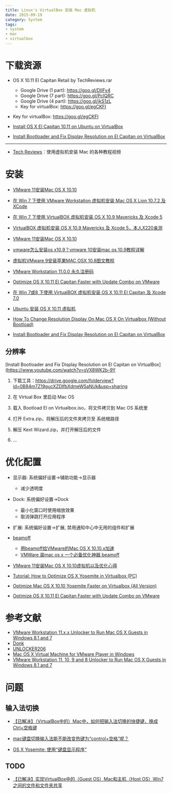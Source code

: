 ```yaml
---
title: Linux's VirtualBox 安装 Mac 虚拟机
date: 2015-09-19
category: System
tags:
- system
- mac
- virtualbox
---
```



# 下载资源
- OS X 10.11 El Capitan Retail by TechReviews.rar
    - Google Drive (1 part): https://goo.gl/DIIFv4
    - Google Drive (7 part): https://goo.gl/PcIQRC
    - Google Drive (4 part): https://goo.gl/jkS1zL
    - Key for virtualBox: https://goo.gl/egCKFI
- Key for virtualBox: https://goo.gl/egCKFI



- [Install OS X El Capitan 10.11 on Ubuntu on VirtualBox](https://www.youtube.com/watch?v=iHcxszAmqOI)
- [Install Bootloader and Fix Display Resolution on El Capitan on VirtualBox](https://www.youtube.com/watch?v=sVX8WK2b-9Y&nohtml5=False)


---



  - [Tech Reviews](https://www.youtube.com/channel/UC6v6ljwkDGjk8Q7Dj-yjuqg?nohtml5=False)：使用虚拟机安装 Mac 的各种教程视频


# 安装

- [VMware 11安装Mac OS X 10.10](http://jingyan.baidu.com/article/ff411625b9011212e48237b4.html)

- [在 Win 7 下使用 VMware Workstation 虚拟机安装 Mac OS X Lion 10.7.2 及 XCode](http://bbs.feng.com/read-htm-tid-3412071.html)

- [在 Win 7 下使用 VirtualBOX 虚拟机安装 OS X 10.9 Mavericks 及 Xcode 5](http://bbs.feng.com/read-htm-tid-7625465.html)
- [VirtualBOX 虚拟机安装 OS X 10.9 Mavericks 及 Xcode 5，本人X220亲测](http://www.cnblogs.com/yipu/p/3611611.html)
- [VMware 11安装Mac OS X 10.10](http://jingyan.baidu.com/article/ff411625b9011212e48237b4.html)
- [vmware怎么安装os x10.9？vmware 10安装mac os 10.9教程详解](http://www.jb51.net/os/MAC/238845.html)
- [虚拟机VMware 9安装苹果MAC OSX 10.8图文教程](http://www.33lc.com/article/4344.html)
- [VMware Workstation 11.0.0 永久注册码](http://my.oschina.net/ykuaile/blog/357552)
- [Optimize OS X 10.11 El Capitan Faster with Update Combo on VMware](http://bbs.feng.com/read-htm-tid-9908410.html)
- [在 Win 7或8 下使用 VirtualBOX 虚拟机安装 OS X 10.11 El Capitan 及 Xcode 7.0](http://bbs.feng.com/read-htm-tid-9908410.html)

- [Ubuntu 安装 OS X 10.11 虚拟机](http://hanks.xyz/2015/12/02/mac-os-in-Ubuntu/)

- [How To Change Resolution Display On Mac OS X On Virtualbox (Without Bootload)](https://www.youtube.com/watch?v=orrNHlgb-2Y&feature=youtu.be)

- [Install Bootloader and Fix Display Resolution on El Capitan on VirtualBox](https://www.youtube.com/watch?v=sVX8WK2b-9Y)





## 分辨率

[Install Bootloader and Fix Display Resolution on El Capitan on VirtualBox](https://www.youtube.com/watch?v=sVX8WK2b-9Y

1. 下载工具：https://drive.google.com/folderview?id=0B84m7Z19gucXZDlfbXdmeW5aNUk&usp=sharing

2. 在 Virtual Box 里启动 Mac OS

3. 载入 Bootload El on Virtualbox.iso，将文件拷贝到 Mac OS 系统里

4. 打开 Extra.zip，将解压后的文件夹拷贝至 系统根路径

5. 解压 Kext Wizard.zip，并打开解压后的文件

6. ...





# 优化配置

- 显示器: 系统偏好设置->辅助功能->显示器
    - 减少透明度
- Dock: 系统偏好设置->Dock
    - 最小化窗口时使用缩放效果
    - 取消弹跳打开应用程序
- 扩展: 系统偏好设置->扩展, 禁用通知中心中无用的组件和扩展
- [beamoff](https://github.com/JasF/beamoff)
    - [用beamoff给VMware的Mac OS X 10.10.x加速](http://www.cnblogs.com/yipu/p/4422355.html)
    - [VMWare 装mac os x 一个必备优化神器 beamoff](http://blog.csdn.net/whitehack/article/details/47074403)

- [VMware 11安装Mac OS X 10.10虚拟机以及优化心得](http://www.jianshu.com/p/cada5ad68081)

- [Tutorial: How to Optimize OS X Yosemite in Virtualbox (PC)](https://www.youtube.com/watch?v=4w4KUUK2Fs8)

- [Optimize Mac OS X 10.10 Yosemite Faster on Virtualbox (All Version)](https://www.youtube.com/watch?v=kDjirnJcanw)

- [Optimize OS X 10.11 El Capitan Faster with Update Combo on VMware](https://www.youtube.com/watch?v=kDjirnJcanw)








# 参考文献
- [VMware Workstation 11.x.x Unlocker to Run Mac OS X Guests in Windows 8.1 and 7](http://iosgods.com/topic/10532-vmware-workstation-11xx-unlocker-to-run-mac-os-x-guests-in-windows-81-and-7/)
- [Donk](http://www.insanelymac.com/forum/user/142645-donk/)
- [UNLOCKER206](http://iosddl.com/a04110837e382c7c/unlocker206.zip)
- [Mac OS X Virtual Machine for VMware Player in Windows](http://www.pcsteps.com/2157-mac-os-x-virtual-machine-vmware-player/)
- [VMware Workstation 11, 10, 9 and 8 Unlocker to Run Mac OS X Guests in Windows 8.1 and 7](http://www.sysprobs.com/vmware-workstation-8-0-8-0-1-unlocker-to-run-mac-os-x-guest-in-windows-7)



# 问题

## 输入法切换

- [【已解决】（VirtualBox中的）Mac中，如何把输入法切换的快捷键，换成Ctrl+空格键](http://www.crifan.com/change_shortcut_of_input_method_in_mac_to_ctrl_space/)

- [mac键盘切换输入法能不能改变热键为“control+空格”呢？](http://bbs.feng.com/read-htm-tid-602773.html)

- [OS X Yosemite: 使用“键盘显示程序”](https://support.apple.com/kb/PH18449?locale=zh_CN&viewlocale=zh_CN)



## TODO

- [【已解决】实现VirtualBox中的（Guest OS）Mac和主机（Host OS）Win7之间的文件和文件夹共享](http://www.crifan.com/virtualbox_mac_and_win7_share_folder_and_file/)
